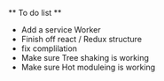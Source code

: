 ** To do list **

* Add a service Worker
* Finish off react / Redux structure
* fix complilation
* Make sure Tree shaking is working
* Make sure Hot moduleing is working
